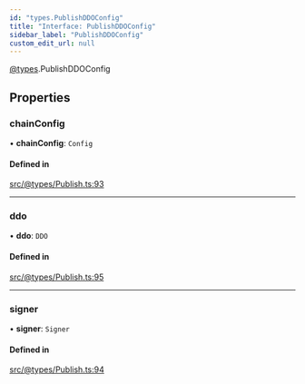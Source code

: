 ```yaml
---
id: "types.PublishDDOConfig"
title: "Interface: PublishDDOConfig"
sidebar_label: "PublishDDOConfig"
custom_edit_url: null
---
```


[@types](../modules/types.md).PublishDDOConfig

## Properties

### chainConfig

• **chainConfig**: `Config`

#### Defined in

[src/@types/Publish.ts:93](https://github.com/deltaDAO/nautilus/blob/40edf26/src/@types/Publish.ts#L93)

___

### ddo

• **ddo**: `DDO`

#### Defined in

[src/@types/Publish.ts:95](https://github.com/deltaDAO/nautilus/blob/40edf26/src/@types/Publish.ts#L95)

___

### signer

• **signer**: `Signer`

#### Defined in

[src/@types/Publish.ts:94](https://github.com/deltaDAO/nautilus/blob/40edf26/src/@types/Publish.ts#L94)
